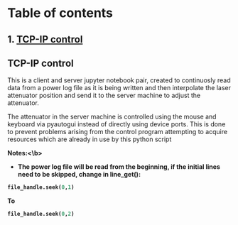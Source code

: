 # Table of contents

## 1. [TCP-IP control](#item1)

## TCP-IP control <a name = "item1"></a>
This is a client and server jupyter notebook pair, created to continuosly read data from a power log file as it is being
written and then interpolate the laser attenuator position and send it to the server machine to adjust the attenuator.

The attenuator in the server machine is controlled using the mouse and keyboard via pyautogui instead of directly using
device ports. This is done to prevent problems arising from the control program attempting to acquire resources which
are already in use by this python script

<b>Notes:<\b>
- The power log file will be read from the beginning, if the initial lines need to be skipped, change in line_get():
```python
file_handle.seek(0,1)
```
To
```python
file_handle.seek(0,2)
```